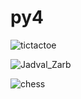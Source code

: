# py4
![tictactoe](https://user-images.githubusercontent.com/12674810/162482739-b3d97f2e-55a2-47a8-a8ea-3fa24380a2a9.jpg)

![Jadval_Zarb](https://user-images.githubusercontent.com/12674810/162482780-af0f2c66-5a42-4f8b-a95d-20398651e52f.jpg)

![chess](https://user-images.githubusercontent.com/12674810/162482795-e26faa82-5578-480f-9a58-a14722467cee.jpg)
